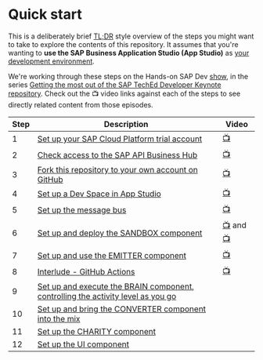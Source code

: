 # Quick start

This is a deliberately brief [TL;DR](https://www.urbandictionary.com/define.php?term=tl%3Bdr) style overview of the steps you might want to take to explore the contents of this repository. It assumes that you're wanting to **use the SAP Business Application Studio (App Studio)** as [your development environment](README.md#a-development-environment).

We're working through these steps on the Hands-on SAP Dev [show](https://blogs.sap.com/2020/11/09/an-overview-of-sap-developers-video-content/#shows), in the series [Getting the most out of the SAP TechEd Developer Keynote repository](https://www.youtube.com/playlist?list=PL6RpkC85SLQCBncEWbkHTLz7ykB9C7yof). Check out the 📺 video links against each of the steps to see directly related content from those episodes.

|Step|Description|Video|
|-|-|-|
|1|[Set up your SAP Cloud Platform trial account](README.md#an-sap-cloud-platform-trial-account)|[📺](https://youtu.be/9Q-84fxe0Jg?t=765)|
|2|[Check access to the SAP API Business Hub](README.md#access-to-the-sap-api-business-hub)|[📺](https://youtu.be/9Q-84fxe0Jg?t=945)|
|3|[Fork this repository to your own account on GitHub](README.md#download-and-installation)|[📺](https://youtu.be/9Q-84fxe0Jg?t=1410)|
|4|[Set up a Dev Space in App Studio](usingappstudio/)|[📺](https://youtu.be/9Q-84fxe0Jg?t=2250)|
|5|[Set up the message bus](messagebus/)|[📺](https://www.youtube.com/watch?v=0-b-V5vd14Y&list=PL6RpkC85SLQCBncEWbkHTLz7ykB9C7yof&index=2)|
|6|[Set up and deploy the SANDBOX component](s4hana/sandbox/)|[📺](https://www.youtube.com/watch?v=lxtWeKR2kaM) and [📺](https://youtu.be/yYeiTs4AC_U)|
|7|[Set up and use the EMITTER component](s4hana/event/)|[📺](https://youtu.be/dq-PSlUun6g)|
|8|[Interlude - GitHub Actions](usingappstudio#a-note-on-docker-and-app-studio)|[📺](https://youtu.be/THdTT5UdDnY)|
|9|[Set up and execute the BRAIN component, controlling the activity level as you go](cap/brain/)||
|10|[Set up and bring the CONVERTER component into the mix](converter/)||
|11|[Set up the CHARITY component](abap/)||
|12|[Set up the UI component](ui/)||
